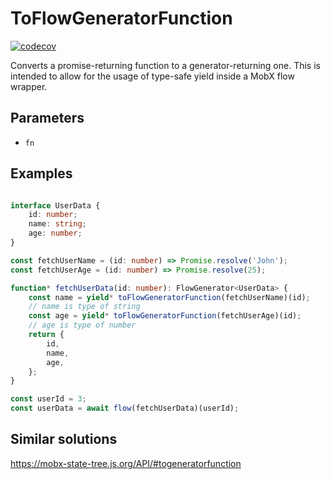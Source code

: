 # ToFlowGeneratorFunction

[![codecov](https://codecov.io/github/harunou/to-flow-generator-function/branch/main/graph/badge.svg?token=1WTYGPJ8N5)](https://codecov.io/github/harunou/to-flow-generator-function)

Converts a promise-returning function to a generator-returning one. This is intended to allow for the usage of type-safe yield inside a MobX flow wrapper.

## Parameters

- `fn`

## Examples

```typescript

interface UserData {
    id: number;
    name: string;
    age: number;
}

const fetchUserName = (id: number) => Promise.resolve('John');
const fetchUserAge = (id: number) => Promise.resolve(25);

function* fetchUserData(id: number): FlowGenerator<UserData> {
    const name = yield* toFlowGeneratorFunction(fetchUserName)(id);
    // name is type of string
    const age = yield* toFlowGeneratorFunction(fetchUserAge)(id);
    // age is type of number
    return {
        id,
        name,
        age,
    };
}

const userId = 3;
const userData = await flow(fetchUserData)(userId);

```

## Similar solutions
https://mobx-state-tree.js.org/API/#togeneratorfunction
